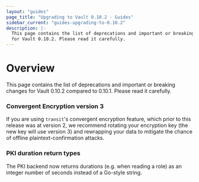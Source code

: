 ```yaml
---
layout: "guides"
page_title: "Upgrading to Vault 0.10.2 - Guides"
sidebar_current: "guides-upgrading-to-0.10.2"
description: |-
  This page contains the list of deprecations and important or breaking changes
  for Vault 0.10.2. Please read it carefully.
---
```


# Overview

This page contains the list of deprecations and important or breaking changes
for Vault 0.10.2 compared to 0.10.1. Please read it carefully.

### Convergent Encryption version 3

If you are using `transit`'s convergent encryption feature, which prior to this
release was at version 2, we recommend rotating your encryption key (the new
key will use version 3) and rewrapping your data to mitigate the chance of
offline plaintext-confirmation attacks.

### PKI duration return types

The PKI backend now returns durations (e.g. when reading a role) as an integer
number of seconds instead of a Go-style string.
